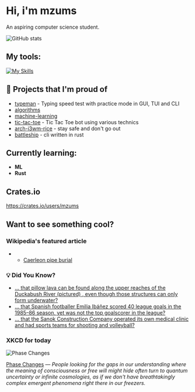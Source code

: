 # Hi, i'm mzums
An aspiring computer science student.  

![GitHub stats](https://github-readme-stats.vercel.app/api?username=mzums&show_icons=true&include_all_commits=true&theme=radical)

## My tools:
  
[![My Skills](https://skillicons.dev/icons?i=rust,python,pytorch,cpp,github,linux,arch,flutter&theme=dark)](https://skillicons.dev)

## 📌 Projects that I'm proud of
<!--PINNED:START-->
- [typeman](https://github.com/mzums/typeman) -  Typing speed test with practice mode in GUI, TUI and CLI 
- [algorithms](https://github.com/mzums/algorithms)
- [machine-learning](https://github.com/mzums/machine-learning)
- [tic-tac-toe](https://github.com/mzums/tic-tac-toe) - Tic Tac Toe bot using various technics
- [arch-i3wm-rice](https://github.com/mzums/arch-i3wm-rice) - stay safe and don't go out
- [battleship](https://github.com/mzums/battleship) - cli written in rust
<!--PINNED:END-->

## Currently learning:
- **ML**
- **Rust**

## Crates.io
https://crates.io/users/mzums

## Want to see something cool?

### Wikipedia's featured article
- <!--WIKI:START-->
  - [Caerleon pipe burial](https://en.wikipedia.org/wiki/Caerleon_pipe_burial)
<!--WIKI:END-->

### 💡 Did You Know?
<!--DYK:START-->
  - [... that pillow lava can be found along the upper reaches of the Duckabush River (pictured) , even though those structures can only form underwater?](https://en.wikipedia.org/wiki/Pillow_lava)
  - [... that Spanish footballer Emilia Ibáñez scored 40 league goals in the 1985–86 season, yet was not the top goalscorer in the league?](https://en.wikipedia.org/wiki/Emilia_Ib%C3%A1%C3%B1ez)
  - [... that the Sanok Construction Company operated its own medical clinic and had sports teams for shooting and volleyball?](https://en.wikipedia.org/wiki/Sanok_Construction_Company)
<!--DYK:END-->

### XKCD for today
<!--XKCD:START-->
![Phase Changes](https://imgs.xkcd.com/comics/phase_changes.png)

[Phase Changes](https://xkcd.com/3144) — *People looking for the gaps in our understanding where the meaning of consciousness or free will might hide often turn to quantum uncertainty or infinite cosmologies, as if we don't have breathtakingly complex emergent phenomena right there in our freezers.*
<!--XKCD:END-->
